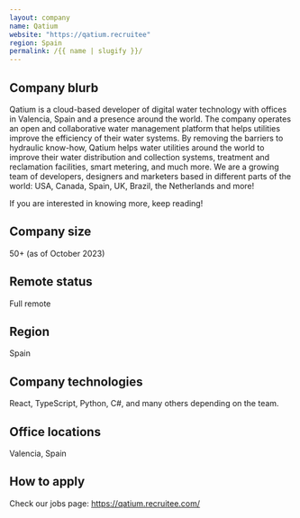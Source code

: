 ```yaml
---
layout: company
name: Qatium
website: "https://qatium.recruitee"
region: Spain
permalink: /{{ name | slugify }}/
---
```


## Company blurb

Qatium is a cloud-based developer of digital water technology with offices in Valencia, Spain and a presence around the world.
The company operates an open and collaborative water management platform that helps utilities improve the efficiency of their water systems.
By removing the barriers to hydraulic know-how, Qatium helps water utilities around the world to improve their water distribution and collection systems, treatment and reclamation facilities, smart metering, and much more.
We are a growing team of developers, designers and marketers based in different parts of the world: USA, Canada, Spain, UK, Brazil, the Netherlands and more!

If you are interested in knowing more, keep reading!

## Company size

50+ (as of October 2023)

## Remote status

Full remote

## Region

Spain

## Company technologies

React, TypeScript, Python, C#, and many others depending on the team.

## Office locations

Valencia, Spain

## How to apply

Check our jobs page: https://qatium.recruitee.com/